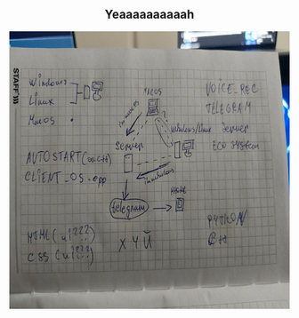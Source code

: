 <div align="center">
  <h2>Yeaaaaaaaaaah</h2>
  <img src="https://github.com/conn01sseur/S.O.F.I.A/blob/main/pic/xz.png" alt="PNG" style="width:700px; height:500px"/>
</div>
